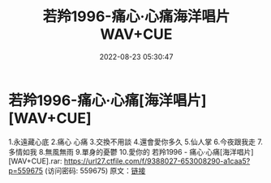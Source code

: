 ﻿---
title: 若羚1996-痛心·心痛海洋唱片WAV+CUE
date: 2022-08-23 05:30:47
categories: WAV车载音乐、镜像
tags: 华语中文
---
# 若羚1996-痛心·心痛[海洋唱片][WAV+CUE]

1.永遠藏心底
2.痛心 心痛
3.交換不用談
4.還會愛你多久
5.仙人掌
6.今夜跟我走
7.多情如我
8.無風無雨
9.單身的憂鬱
10.愛你的
若羚1996 - 痛心·心痛[海洋唱片][WAV+CUE].rar:
https://url27.ctfile.com/f/9388027-653008290-a1caa5?p=559675
(访问密码: 559675)
原文：[链接](https://blog.sina.com.cn/s/blog_1647c7e7601030z02.html)